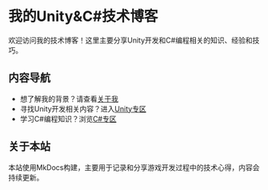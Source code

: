 # 我的Unity&C#技术博客

欢迎访问我的技术博客！这里主要分享Unity开发和C#编程相关的知识、经验和技巧。

## 内容导航
- 想了解我的背景？请查看[关于我](resume.md)
- 寻找Unity开发相关内容？进入[Unity专区](Unity/index.md)
- 学习C#编程知识？浏览[C#专区](CSharp/index.md)

## 关于本站
本站使用MkDocs构建，主要用于记录和分享游戏开发过程中的技术心得，内容会持续更新。
